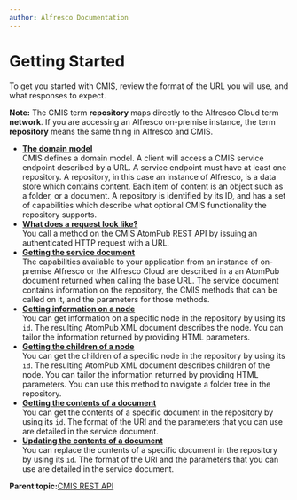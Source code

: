 ```yaml
---
author: Alfresco Documentation
---
```


# Getting Started

To get you started with CMIS, review the format of the URL you will use, and what responses to expect.

**Note:** The CMIS term **repository** maps directly to the Alfresco Cloud term **network**. If you are accessing an Alfresco on-premise instance, the term **repository** means the same thing in Alfresco and CMIS.

-   **[The domain model](../../../pra/1/concepts/cmis-domain-model.md)**  
CMIS defines a domain model. A client will access a CMIS service endpoint described by a URL. A service endpoint must have at least one repository. A repository, in this case an instance of Alfresco, is a data store which contains content. Each item of content is an object such as a folder, or a document. A repository is identified by its ID, and has a set of capabilities which describe what optional CMIS functionality the repository supports.
-   **[What does a request look like?](../../../pra/1/concepts/cmis-request.md)**  
You call a method on the CMIS AtomPub REST API by issuing an authenticated HTTP request with a URL.
-   **[Getting the service document](../../../pra/1/concepts/cmis-get-service-document.md)**  
The capabilities available to your application from an instance of on-premise Alfresco or the Alfresco Cloud are described in a an AtomPub document returned when calling the base URL. The service document contains information on the repository, the CMIS methods that can be called on it, and the parameters for those methods.
-   **[Getting information on a node](../../../pra/1/concepts/cmis-get-node-details.md)**  
You can get information on a specific node in the repository by using its `id`. The resulting AtomPub XML document describes the node. You can tailor the information returned by providing HTML parameters.
-   **[Getting the children of a node](../../../pra/1/concepts/cmis-get-node-children.md)**  
You can get the children of a specific node in the repository by using its `id`. The resulting AtomPub XML document describes children of the node. You can tailor the information returned by providing HTML parameters. You can use this method to navigate a folder tree in the repository.
-   **[Getting the contents of a document](../../../pra/1/concepts/cmis-get-document-content.md)**  
You can get the contents of a specific document in the repository by using its `id`. The format of the URl and the parameters that you can use are detailed in the service document.
-   **[Updating the contents of a document](../../../pra/1/concepts/cmis-put-document-content.md)**  
 You can replace the contents of a specific document in the repository by using its `id`. The format of the URl and the parameters that you can use are detailed in the service document.

**Parent topic:**[CMIS REST API](../../../pra/1/topics/cmis-welcome.md)

